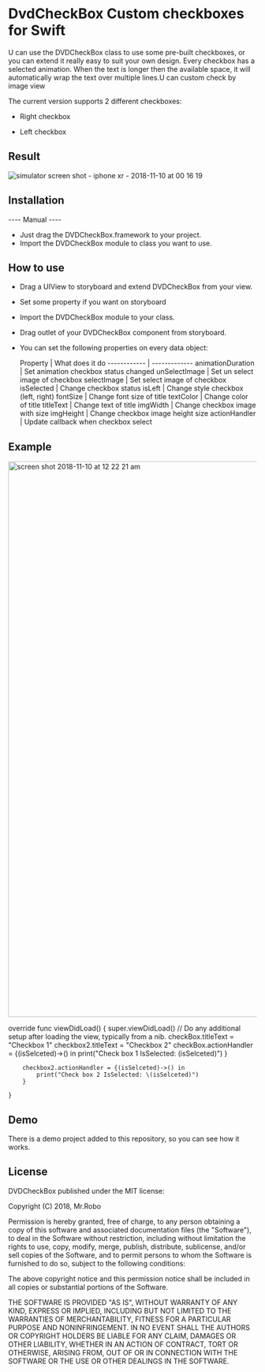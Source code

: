 # DvdCheckBox Custom checkboxes for Swift

U can use the DVDCheckBox class to use some pre-built checkboxes, or you can extend it really easy to suit your own design. Every checkbox has a selected animation. When the text is longer then the available space, it will automatically wrap the text over multiple lines.U can custom check by image view

The current version supports 2 different checkboxes:

  - Right checkbox

  - Left checkbox

## Result
![simulator screen shot - iphone xr - 2018-11-10 at 00 16 19](https://user-images.githubusercontent.com/15991780/48277904-9a449c00-e47e-11e8-9c15-d0fb9f6d3a7a.png)

## Installation
---- Manual ----
- Just drag the DVDCheckBox.framework to your project.
- Import the DVDCheckBox module to class you want to use.

## How to use 
- Drag a UIView to storyboard and extend DVDCheckBox from your view.
- Set some property if you want on storyboard
- Import the DVDCheckBox module to your class.
- Drag outlet of your DVDCheckBox component from storyboard.
- You can set the following properties on every data object:

  Property | What does it do
------------ | -------------
animationDuration | Set animation checkbox status changed
unSelectImage | Set un select image of checkbox
selectImage | Set select image of checkbox
isSelected | Change checkbox status
isLeft | Change style checkbox (left, right)
fontSize | Change font size of title 
textColor | Change color of title 
titleText | Change text of title 
imgWidth | Change checkbox image with size 
imgHeight | Change checkbox image height size 
actionHandler | Update callback when checkbox select 

## Example
<img width="1127" alt="screen shot 2018-11-10 at 12 22 21 am" src="https://user-images.githubusercontent.com/15991780/48277938-b6e0d400-e47e-11e8-995a-81006385b59d.png">
  
  override func viewDidLoad() {
        super.viewDidLoad()
        // Do any additional setup after loading the view, typically from a nib.
        checkBox.titleText = "Checkbox 1"
        checkbox2.titleText = "Checkbox 2"
        checkBox.actionHandler = {(isSelceted)->() in
            print("Check box 1 IsSelected: \(isSelceted)")
        }
        
        checkbox2.actionHandler = {(isSelceted)->() in
            print("Check box 2 IsSelected: \(isSelceted)")
        }
        
    }

## Demo
There is a demo project added to this repository, so you can see how it works.

## License
DVDCheckBox published under the MIT license:

Copyright (C) 2018, Mr.Robo

Permission is hereby granted, free of charge, to any person obtaining a copy of this software and associated documentation files (the "Software"), to deal in the Software without restriction, including without limitation the rights to use, copy, modify, merge, publish, distribute, sublicense, and/or sell copies of the Software, and to permit persons to whom the Software is furnished to do so, subject to the following conditions:

The above copyright notice and this permission notice shall be included in all copies or substantial portions of the Software.

THE SOFTWARE IS PROVIDED "AS IS", WITHOUT WARRANTY OF ANY KIND, EXPRESS OR IMPLIED, INCLUDING BUT NOT LIMITED TO THE WARRANTIES OF MERCHANTABILITY, FITNESS FOR A PARTICULAR PURPOSE AND NONINFRINGEMENT. IN NO EVENT SHALL THE AUTHORS OR COPYRIGHT HOLDERS BE LIABLE FOR ANY CLAIM, DAMAGES OR OTHER LIABILITY, WHETHER IN AN ACTION OF CONTRACT, TORT OR OTHERWISE, ARISING FROM, OUT OF OR IN CONNECTION WITH THE SOFTWARE OR THE USE OR OTHER DEALINGS IN THE SOFTWARE.
  








